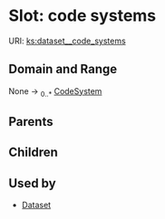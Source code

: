 
# Slot: code systems




URI: [ks:dataset__code_systems](https://w3id.org/linkml/tests/kitchen_sink/dataset__code_systems)


## Domain and Range

None &#8594;  <sub>0..\*</sub> [CodeSystem](CodeSystem.md)

## Parents


## Children


## Used by

 * [Dataset](Dataset.md)
